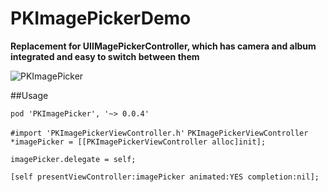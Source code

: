 PKImagePickerDemo
=================

**Replacement for UIIMagePickerController, which has camera and album integrated and easy to switch between them**

![PKImagePicker](https://raw.githubusercontent.com/pavankris/PKImagePickerDemo/master/ImagePickerScreenShot.png)

##Usage

`pod 'PKImagePicker', '~> 0.0.4'`

`#import 'PKImagePickerViewController.h'`
`PKImagePickerViewController *imagePicker = [[PKImagePickerViewController alloc]init];`

`imagePicker.delegate = self;`

`[self presentViewController:imagePicker animated:YES completion:nil];`
